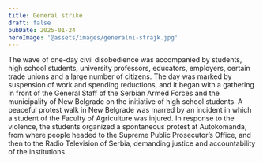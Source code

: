 ```yaml
---
title: General strike
draft: false
pubDate: 2025-01-24
heroImage: '@assets/images/generalni-strajk.jpg'
---
```

The wave of one-day civil disobedience was accompanied by students, high school students, university professors, educators, employers, certain trade unions and a large number of citizens. The day was marked by suspension of work and spending reductions, and it began with a gathering in front of the General Staff of the Serbian Armed Forces and the municipality of New Belgrade on the initiative of high school students. A peaceful protest walk in New Belgrade was marred by an incident in which a student of the Faculty of Agriculture was injured. In response to the violence, the students organized a spontaneous protest at Autokomanda, from where people headed to the Supreme Public Prosecutor’s Office, and then to the Radio Television of Serbia, demanding justice and accountability of the institutions.
